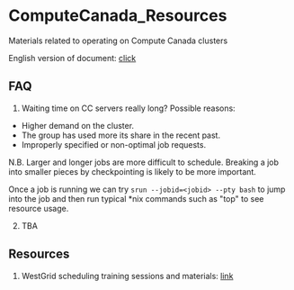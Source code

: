 # ComputeCanada_Resources

Materials related to operating on Compute Canada clusters

English version of document: [click](https://github.com/sgyzetrov/ComputeCanada_Resources/blob/master/ComputeCanada_Guides/ComputeCanada_Guides_en.md)

## FAQ

1. Waiting time on CC servers really long? Possible reasons:

- Higher demand on the cluster.
- The group has used more its share in the recent past.
- Improperly specified or non-optimal job requests.

N.B. Larger and longer jobs are more difficult to schedule. Breaking a job into smaller pieces by checkpointing is likely to be more important. 

Once a job is running we can try `srun --jobid=<jobid> --pty bash` to jump into the job and then run typical *nix commands such as "top" to see resource usage. 

2. TBA

## Resources

1. WestGrid scheduling training sessions and materials: [link](https://westgrid.github.io/trainingMaterials/tools/scheduling/)